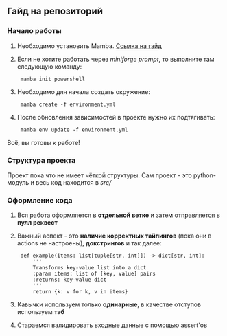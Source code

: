 ## Гайд на репозиторий

### Начало работы

1. Необходимо установить Mamba. [Ссылка на гайд](https://mamba.readthedocs.io/en/latest/installation/mamba-installation.html)

2. Если не хотите работать через *miniforge prompt*, то выполните там следующую команду:

        mamba init powershell
4. Необходимо для начала создать окружение:

        mamba create -f environment.yml
5. После обновления зависимостей в проекте нужно их подтягивать:

        mamba env update -f environment.yml

Всё, вы готовы к работе!

### Структура проекта

Проект пока что не имеет чёткой структуры. Сам проект - это python-модуль и весь код находится в *src/*

### Оформление кода

1. Вся работа оформляется в **отдельной ветке** и затем отправляется в **пулл реквест**

2. Важный аспект - это **наличие корректных тайпингов** (пока они в actions не настроены), **докстрингов** и так далее:

        def example(items: list[tuple[str, int]]) -> dict[str, int]:
            '''
            Transforms key-value list into a dict
            :param items: list of [key, value] pairs
            :returns: key-value dict 
            '''
            return {k: v for k, v in items}
3. Кавычки используем только **одинарные**, в качестве отступов используем **таб**
4. Стараемся валидировать входные данные с помощью assert'ов

